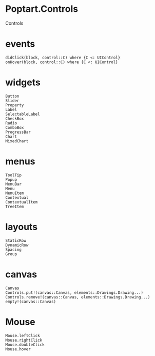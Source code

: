 # Poptart.Controls

Controls

# events
```@docs
didClick(block, control::C) where {C <: UIControl}
onHover(block, control::C) where {C <: UIControl}
```

# widgets
```@docs
Button
Slider
Property
Label
SelectableLabel
CheckBox
Radio
ComboBox
ProgressBar
Chart
MixedChart
```

# menus
```@docs
ToolTip
Popup
MenuBar
Menu
MenuItem
Contextual
ContextualItem
TreeItem
```

# layouts
```@docs
StaticRow
DynamicRow
Spacing
Group
```

# canvas
```@docs
Canvas
Controls.put!(canvas::Canvas, elements::Drawings.Drawing...)
Controls.remove!(canvas::Canvas, elements::Drawings.Drawing...)
empty!(canvas::Canvas)
```

# Mouse
```@docs
Mouse.leftClick
Mouse.rightClick
Mouse.doubleClick
Mouse.hover
```
